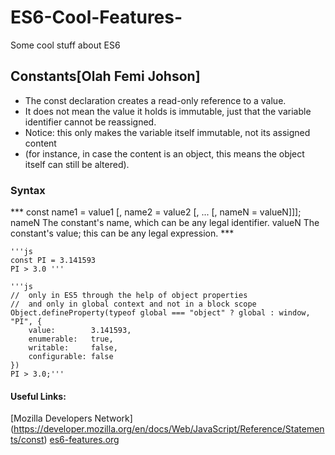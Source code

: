 # ES6-Cool-Features-
Some cool stuff about ES6

## Constants[Olah Femi Johson]

* The const declaration creates a read-only reference to a value.
* It does not mean the value it holds is immutable, just that the variable identifier cannot be reassigned.
* Notice: this only makes the variable itself immutable, not its assigned content
* (for instance, in case the content is an object, this means the object itself can still be altered).


### Syntax

*** const name1 = value1 [, name2 = value2 [, ... [, nameN = valueN]]];
nameN
The constant's name, which can be any legal identifier.
valueN
The constant's value; this can be any legal expression. ***



	'''js
	const PI = 3.141593
	PI > 3.0 '''

	'''js
	//  only in ES5 through the help of object properties
	//  and only in global context and not in a block scope
	Object.defineProperty(typeof global === "object" ? global : window, "PI", {
		value:        3.141593,
		enumerable:   true,
		writable:     false,
		configurable: false
	})
	PI > 3.0;'''
	
#### Useful Links:
[Mozilla Developers Network] (https://developer.mozilla.org/en/docs/Web/JavaScript/Reference/Statements/const)
[es6-features.org](http://es6-features.org/#Constants)